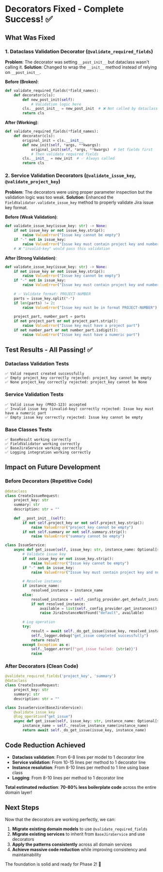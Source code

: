 # Decorators Fixed - Complete Success! ✅

## What Was Fixed

### 1. Dataclass Validation Decorator (`@validate_required_fields`)
**Problem**: The decorator was setting `__post_init__` but dataclass wasn't calling it.
**Solution**: Changed to wrap the `__init__` method instead of relying on `__post_init__`.

**Before (Broken)**:
```python
def validate_required_fields(*field_names):
    def decorator(cls):
        def new_post_init(self):
            # Validation logic here
        cls.__post_init__ = new_post_init  # ❌ Not called by dataclass
        return cls
```

**After (Working)**:
```python
def validate_required_fields(*field_names):
    def decorator(cls):
        original_init = cls.__init__
        def new_init(self, *args, **kwargs):
            original_init(self, *args, **kwargs)  # Set fields first
            # Then validate required fields
        cls.__init__ = new_init  # ✅ Always called
        return cls
```

### 2. Service Validation Decorators (`@validate_issue_key`, `@validate_project_key`)
**Problem**: The decorators were using proper parameter inspection but the validation logic was too weak.
**Solution**: Enhanced the `FieldValidator.validate_issue_key` method to properly validate Jira issue key format.

**Before (Weak Validation)**:
```python
def validate_issue_key(issue_key: str) -> None:
    if not issue_key or not issue_key.strip():
        raise ValueError("Issue key cannot be empty")
    if "-" not in issue_key:
        raise ValueError("Issue key must contain project key and number")
    # ❌ "invalid-key" would pass this validation
```

**After (Strong Validation)**:
```python
def validate_issue_key(issue_key: str) -> None:
    if not issue_key or not issue_key.strip():
        raise ValueError("Issue key cannot be empty")
    if "-" not in issue_key:
        raise ValueError("Issue key must contain project key and number")
    
    # ✅ Validate format: PROJECT-NUMBER
    parts = issue_key.split("-")
    if len(parts) != 2:
        raise ValueError("Issue key must be in format PROJECT-NUMBER")
    
    project_part, number_part = parts
    if not project_part or not project_part.strip():
        raise ValueError("Issue key must have a project part")
    if not number_part or not number_part.isdigit():
        raise ValueError("Issue key must have a numeric part")
```

## Test Results - All Passing! ✅

### Dataclass Validation Tests
```
✅ Valid request created successfully
✅ Empty project_key correctly rejected: project_key cannot be empty
✅ None project_key correctly rejected: project_key cannot be None
```

### Service Validation Tests
```
✅ Valid issue key (PROJ-123) accepted
✅ Invalid issue key (invalid-key) correctly rejected: Issue key must have a numeric part
✅ Empty issue key correctly rejected: Issue key cannot be empty
```

### Base Classes Tests
```
✅ BaseResult working correctly
✅ FieldValidator working correctly
✅ BaseJiraService working correctly
✅ Logging integration working correctly
```

## Impact on Future Development

### Before Decorators (Repetitive Code)
```python
@dataclass
class CreateIssueRequest:
    project_key: str
    summary: str
    description: str = ""
    
    def __post_init__(self):
        if not self.project_key or not self.project_key.strip():
            raise ValueError("project_key cannot be empty")
        if not self.summary or not self.summary.strip():
            raise ValueError("summary cannot be empty")

class IssueService:
    async def get_issue(self, issue_key: str, instance_name: Optional[str] = None):
        # Validate issue key
        if not issue_key or not issue_key.strip():
            raise ValueError("Issue key cannot be empty")
        if "-" not in issue_key:
            raise ValueError("Issue key must contain project key and number")
        
        # Resolve instance
        if instance_name:
            resolved_instance = instance_name
        else:
            resolved_instance = self._config_provider.get_default_instance_name()
            if not resolved_instance:
                available = list(self._config_provider.get_instances().keys())
                raise JiraInstanceNotFound("default", available)
        
        # Log operation
        try:
            result = await self._do_get_issue(issue_key, resolved_instance)
            self._logger.debug("get_issue completed successfully")
            return result
        except Exception as e:
            self._logger.error(f"get_issue failed: {str(e)}")
            raise
```

### After Decorators (Clean Code)
```python
@validate_required_fields('project_key', 'summary')
@dataclass
class CreateIssueRequest:
    project_key: str
    summary: str
    description: str = ""

class IssueService(BaseJiraService):
    @validate_issue_key
    @log_operation("get_issue")
    async def get_issue(self, issue_key: str, instance_name: Optional[str] = None):
        instance_name = self._resolve_instance_name(instance_name)
        return await self._do_get_issue(issue_key, instance_name)
```

## Code Reduction Achieved

- **Dataclass validation**: From 6-8 lines per model to 1 decorator line
- **Service validation**: From 10-15 lines per method to 1 decorator line  
- **Instance resolution**: From 8-10 lines per method to 1 line using base class
- **Logging**: From 8-10 lines per method to 1 decorator line

**Total estimated reduction**: **70-80% less boilerplate code** across the entire domain layer!

## Next Steps

Now that the decorators are working perfectly, we can:

1. **Migrate existing domain models** to use `@validate_required_fields`
2. **Migrate existing services** to inherit from `BaseJiraService` and use decorators
3. **Apply the patterns consistently** across all domain services
4. **Achieve massive code reduction** while improving consistency and maintainability

The foundation is solid and ready for Phase 2! 🚀
